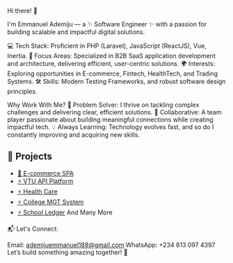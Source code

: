 Hi there! 👋

I'm Emmanuel Ademiju — a ✨ Software Engineer ✨ with a passion for building scalable and impactful digital solutions.

💻 Tech Stack: Proficient in PHP (Laravel), JavaScript (ReactJS), Vue, Inertia.
🚀 Focus Areas: Specialized in B2B SaaS application development and architecture, delivering efficient, user-centric solutions.
🌍 Interests: Exploring opportunities in E-commerce, Fintech, HealthTech, and Trading Systems.
🛠️ Skills: Modern Testing Frameworks, and robust software design principles.

Why Work With Me?
🎯 Problem Solver: I thrive on tackling complex challenges and delivering clear, efficient solutions.
🤝 Collaborative: A team player passionate about building meaningful connections while creating impactful tech.
💡 Always Learning: Technology evolves fast, and so do I constantly improving and acquiring new skills.

## 🚀 Projects
- [🏪 E-commerce SPA](https://solangeluxuryhair.com)
- [⚡ VTU API Platform](https://vastel.io)
- [⚡ Health Care](https://nadia.vivianehealth.com)
- [⚡ College MGT System](https://sdason.csm.ng)
- [⚡ School Ledger](https://schoolledger.xyz)
And Many More

📬 Let's Connect:

Email: ademijuemmanuel188@gmail.com
WhatsApp: +234 813 097 4397
Let’s build something amazing together! 🚀
